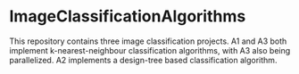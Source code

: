 # ImageClassificationAlgorithms
This repository contains three image classification projects. A1 and A3 both implement k-nearest-neighbour classification algorithms, with A3 also being parallelized. A2 implements a design-tree based classification algorithm. 
